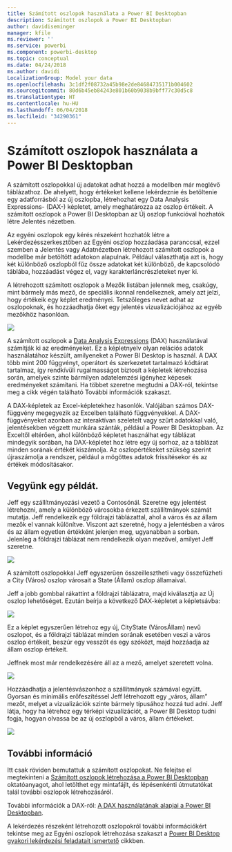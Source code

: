 ```yaml
---
title: Számított oszlopok használata a Power BI Desktopban
description: Számított oszlopok a Power BI Desktopban
author: davidiseminger
manager: kfile
ms.reviewer: ''
ms.service: powerbi
ms.component: powerbi-desktop
ms.topic: conceptual
ms.date: 04/24/2018
ms.author: davidi
LocalizationGroup: Model your data
ms.openlocfilehash: 3c1df2f08732a45b98e2de84684735171b004602
ms.sourcegitcommit: 80d6b45eb84243e801b60b9038b9bff77c30d5c8
ms.translationtype: HT
ms.contentlocale: hu-HU
ms.lasthandoff: 06/04/2018
ms.locfileid: "34290361"
---
```

# <a name="using-calculated-columns-in-power-bi-desktop"></a>Számított oszlopok használata a Power BI Desktopban
A számított oszlopokkal új adatokat adhat hozzá a modellben már meglévő táblázathoz. De ahelyett, hogy értékeket kellene lekérdeznie és betöltenie egy adatforrásból az új oszlopba, létrehozhat egy Data Analysis Expressions- (DAX-) képletet, amely meghatározza az oszlop értékeit. A számított oszlopok a Power BI Desktopban az Új oszlop funkcióval hozhatók létre Jelentés nézetben.

Az egyéni oszlopok egy kérés részeként hozhatók létre a Lekérdezésszerkesztőben az Egyéni oszlop hozzáadása paranccsal, ezzel szemben a Jelentés vagy Adatnézetben létrehozott számított oszlopok a modellbe már betöltött adatokon alapulnak. Például választhatja azt is, hogy két különböző oszlopból fűz össze adatokat két különböző, de kapcsolódó táblába, hozzáadást végez el, vagy karakterláncrészleteket nyer ki.

A létrehozott számított oszlopok a Mezők listában jelennek meg, csakúgy, mint bármely más mező, de speciális ikonnal rendelkeznek, amely azt jelzi, hogy értékeik egy képlet eredményei. Tetszőleges nevet adhat az oszlopoknak, és hozzáadhatja őket egy jelentés vizualizációjához az egyéb mezőkhöz hasonlóan.

![](media/desktop-calculated-columns/calccolinpbid_fields.png)

A számított oszlopok a [Data Analysis Expressions](https://msdn.microsoft.com/library/gg413422.aspx) (DAX) használatával számítják ki az eredményeket. Ez a képletnyelv olyan relációs adatok használatához készült, amilyeneket a Power BI Desktop is használ. A DAX több mint 200 függvényt, operátort és szerkezetet tartalmazó kódtárat tartalmaz, így rendkívüli rugalmasságot biztosít a képletek létrehozása során, amelyek szinte bármilyen adatelemzési igényhez képesek eredményeket számítani. Ha többet szeretne megtudni a DAX-ról, tekintse meg a cikk végén található További információk szakaszt.

A DAX-képletek az Excel-képletekhez hasonlók. Valójában számos DAX-függvény megegyezik az Excelben található függvényekkel. A DAX-függvényeket azonban az interaktívan szeletelt vagy szűrt adatokkal való, jelentésekben végzett munkára szánták, például a Power BI Desktopban. Az Exceltől eltérően, ahol különböző képletet használhat egy táblázat mindegyik sorában, ha DAX-képletet hoz létre egy új sorhoz, az a táblázat minden sorának értékét kiszámolja. Az oszlopértékeket szükség szerint újraszámolja a rendszer, például a mögöttes adatok frissítésekor és az értékek módosításakor.

## <a name="lets-look-at-an-example"></a>Vegyünk egy példát.
Jeff egy szállítmányozási vezető a Contosónál. Szeretne egy jelentést létrehozni, amely a különböző városokba érkezett szállítmányok számát mutatja. Jeff rendelkezik egy földrajzi táblázattal, ahol a város és az állam mezők el vannak különítve. Viszont azt szeretné, hogy a jelentésben a város és az állam egyetlen értékként jelenjen meg, ugyanabban a sorban. Jelenleg a földrajzi táblázat nem rendelkezik olyan mezővel, amilyet Jeff szeretne.

![](media/desktop-calculated-columns/calccolinpbid_cityandstatefields.png)

A számított oszlopokkal Jeff egyszerűen összeillesztheti vagy összefűzheti a City (Város) oszlop városait a State (Állam) oszlop államaival.

Jeff a jobb gombbal rákattint a földrajzi táblázatra, majd kiválasztja az Új oszlop lehetőséget. Ezután beírja a következő DAX-képletet a képletsávba:

![](media/desktop-calculated-columns/calccolinpbid_formula.png)

Ez a képlet egyszerűen létrehoz egy új, CityState (VárosÁllam) nevű oszlopot, és a földrajzi táblázat minden sorának esetében veszi a város oszlop értékeit, beszúr egy vesszőt és egy szóközt, majd hozzáadja az állam oszlop értékeit.

Jeffnek most már rendelkezésére áll az a mező, amelyet szeretett volna.

![](media/desktop-calculated-columns/calccolinpbid_citystatefield.png)

Hozzáadhatja a jelentésvászonhoz a szállítmányok számával együtt. Gyorsan és minimális erőfeszítéssel Jeff létrehozott egy „város, állam” mezőt, melyet a vizualizációk szinte bármely típusához hozzá tud adni. Jeff látja, hogy ha létrehoz egy térképi vizualizációt, a Power BI Desktop tudni fogja, hogyan olvassa be az új oszlopból a város, állam értékeket.

![](media/desktop-calculated-columns/calccolinpbid_citystatemap.png)

## <a name="learn-more"></a>További információ
Itt csak röviden bemutattuk a számított oszlopokat. Ne felejtse el megtekinteni a [Számított oszlopok létrehozása a Power BI Desktopban](desktop-tutorial-create-calculated-columns.md) oktatóanyagot, ahol letölthet egy mintafájlt, és lépésenkénti útmutatókat talál további oszlopok létrehozásáról. 

További információk a DAX-ról: [A DAX használatának alapjai a Power BI Desktopban](desktop-quickstart-learn-dax-basics.md).

A lekérdezés részeként létrehozott oszlopokról további információkért tekintse meg az Egyéni oszlopok létrehozása szakaszt a [Power BI Desktop gyakori lekérdezési feladatait ismertető](desktop-common-query-tasks.md) cikkben.  

